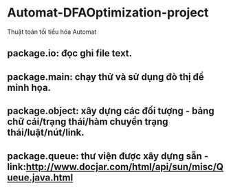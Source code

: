 # Automat-DFAOptimization-project 
Thuật toán tối tiểu hóa Automat 
## package.io: đọc ghi file text.
## package.main: chạy thử và sử dụng đò thị để minh họa.
## package.object: xây dựng các đối tượng - bảng chữ cái/trạng thái/hàm chuyển trạng thái/luật/nút/link.
## package.queue: thư viện được xây dựng sẵn - link:http://www.docjar.com/html/api/sun/misc/Queue.java.html
